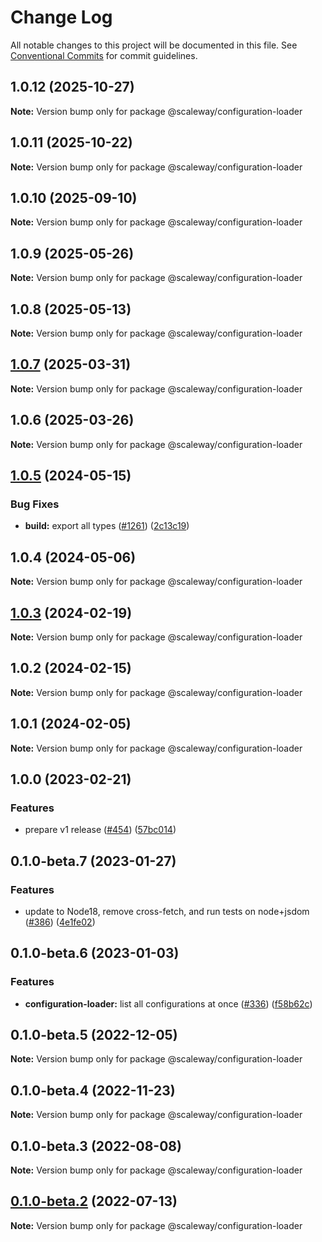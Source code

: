 # Change Log

All notable changes to this project will be documented in this file.
See [Conventional Commits](https://conventionalcommits.org) for commit guidelines.

## 1.0.12 (2025-10-27)

**Note:** Version bump only for package @scaleway/configuration-loader

## 1.0.11 (2025-10-22)

**Note:** Version bump only for package @scaleway/configuration-loader

## 1.0.10 (2025-09-10)

**Note:** Version bump only for package @scaleway/configuration-loader

## 1.0.9 (2025-05-26)

**Note:** Version bump only for package @scaleway/configuration-loader

## 1.0.8 (2025-05-13)

**Note:** Version bump only for package @scaleway/configuration-loader

## [1.0.7](https://github.com/scaleway/scaleway-sdk-js/compare/@scaleway/configuration-loader@1.0.6...@scaleway/configuration-loader@1.0.7) (2025-03-31)

**Note:** Version bump only for package @scaleway/configuration-loader

## 1.0.6 (2025-03-26)

**Note:** Version bump only for package @scaleway/configuration-loader

## [1.0.5](https://github.com/scaleway/scaleway-sdk-js/compare/@scaleway/configuration-loader@1.0.4...@scaleway/configuration-loader@1.0.5) (2024-05-15)

### Bug Fixes

- **build:** export all types ([#1261](https://github.com/scaleway/scaleway-sdk-js/issues/1261)) ([2c13c19](https://github.com/scaleway/scaleway-sdk-js/commit/2c13c19d1699d2138d0ae9c4cf2a8a29b50d93ff))

## 1.0.4 (2024-05-06)

**Note:** Version bump only for package @scaleway/configuration-loader

## [1.0.3](https://github.com/scaleway/scaleway-sdk-js/compare/@scaleway/configuration-loader@1.0.2...@scaleway/configuration-loader@1.0.3) (2024-02-19)

**Note:** Version bump only for package @scaleway/configuration-loader

## 1.0.2 (2024-02-15)

**Note:** Version bump only for package @scaleway/configuration-loader

## 1.0.1 (2024-02-05)

**Note:** Version bump only for package @scaleway/configuration-loader

## 1.0.0 (2023-02-21)

### Features

- prepare v1 release ([#454](https://github.com/scaleway/scaleway-sdk-js/issues/454)) ([57bc014](https://github.com/scaleway/scaleway-sdk-js/commit/57bc014556338ba9fa7eca2a2d4179f5ff8383be))

## 0.1.0-beta.7 (2023-01-27)

### Features

- update to Node18, remove cross-fetch, and run tests on node+jsdom ([#386](https://github.com/scaleway/scaleway-sdk-js/issues/386)) ([4e1fe02](https://github.com/scaleway/scaleway-sdk-js/commit/4e1fe02b54939d2d4008b9c53d56ea2553c796fb))

## 0.1.0-beta.6 (2023-01-03)

### Features

- **configuration-loader:** list all configurations at once ([#336](https://github.com/scaleway/scaleway-sdk-js/issues/336)) ([f58b62c](https://github.com/scaleway/scaleway-sdk-js/commit/f58b62c050dedf9aa8fae71600c2e718f099173a))

## 0.1.0-beta.5 (2022-12-05)

**Note:** Version bump only for package @scaleway/configuration-loader

## 0.1.0-beta.4 (2022-11-23)

**Note:** Version bump only for package @scaleway/configuration-loader

## 0.1.0-beta.3 (2022-08-08)

**Note:** Version bump only for package @scaleway/configuration-loader

## [0.1.0-beta.2](https://github.com/scaleway/scaleway-sdk-js/compare/@scaleway/configuration-loader@0.1.0-beta.1...@scaleway/configuration-loader@0.1.0-beta.2) (2022-07-13)

**Note:** Version bump only for package @scaleway/configuration-loader

